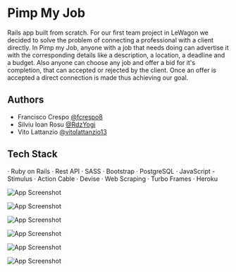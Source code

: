 # Pimp My Job

Rails app built from scratch. For our first team project in LeWagon we decided to solve the problem of connecting a professional with a client directly. In Pimp my Job, anyone with a job that needs doing can advertise it with the corresponding details like a description, a location, a deadline and a budget. Also anyone can choose any job and offer a bid for it's completion, that can accepted or rejected by the client. Once an offer is accepted a direct connection is made thus achieving our goal.

## Authors

- Francisco Crespo [@fcrespo8](https://www.github.com/fcrespo8)
- Silviu Ioan Rosu [@RdzYogi](https://www.github.com/RdzYogi)
- Vito Lattanzio [@vitolattanzio13](https://www.github.com/vitolattanzio13)

## Tech Stack

· Ruby on Rails
· Rest API
· SASS
· Bootstrap
· PostgreSQL
· JavaScript - Stimulus
· Action Cable
· Devise
· Web Scraping
· Turbo Frames
· Heroku

![App Screenshot](https://res.cloudinary.com/dcgbqu8yk/image/upload/v1677679714/development/Screen_Shot_2022-11-27_at_18.12.29_pclqo4.png)

![App Screenshot](https://res.cloudinary.com/dcgbqu8yk/image/upload/v1677679720/development/Screen_Shot_2022-11-27_at_18.13.28_wckphe.png)

![App Screenshot](https://res.cloudinary.com/dcgbqu8yk/image/upload/v1677679716/development/Screen_Shot_2022-11-27_at_18.14.24_kiaxot.png)

![App Screenshot](https://res.cloudinary.com/dcgbqu8yk/image/upload/v1677679716/development/Screen_Shot_2022-11-27_at_18.14.33_lifnpk.png)

![App Screenshot](https://res.cloudinary.com/dcgbqu8yk/image/upload/v1677679715/development/Screen_Shot_2022-11-27_at_18.12.51_apfz8x.png)

![App Screenshot](https://res.cloudinary.com/dcgbqu8yk/image/upload/v1677679715/development/Screen_Shot_2022-11-27_at_18.14.06_yb8ax9.png)
